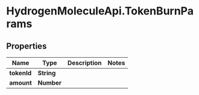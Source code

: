 # HydrogenMoleculeApi.TokenBurnParams

## Properties
Name | Type | Description | Notes
------------ | ------------- | ------------- | -------------
**tokenId** | **String** |  | 
**amount** | **Number** |  | 


